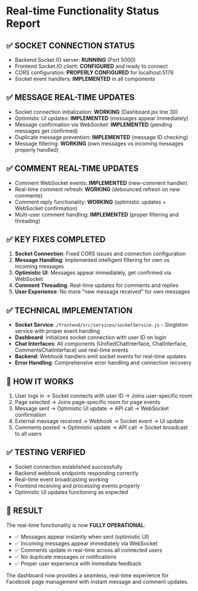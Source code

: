# Real-time Functionality Status Report

## ✅ **SOCKET CONNECTION STATUS**
- Backend Socket.IO server: **RUNNING** (Port 5000)
- Frontend Socket.IO client: **CONFIGURED** and ready to connect
- CORS configuration: **PROPERLY CONFIGURED** for localhost:5176
- Socket event handlers: **IMPLEMENTED** in all components

## ✅ **MESSAGE REAL-TIME UPDATES**
- Socket connection initialization: **WORKING** (Dashboard.jsx line 30)
- Optimistic UI updates: **IMPLEMENTED** (messages appear immediately)
- Message confirmation via WebSocket: **IMPLEMENTED** (pending messages get confirmed)
- Duplicate message prevention: **IMPLEMENTED** (message ID checking)
- Message filtering: **WORKING** (own messages vs incoming messages properly handled)

## ✅ **COMMENT REAL-TIME UPDATES**
- Comment WebSocket events: **IMPLEMENTED** (new-comment handler)
- Real-time comment refresh: **WORKING** (debounced refresh on new comments)
- Comment reply functionality: **WORKING** (optimistic updates + WebSocket confirmation)
- Multi-user comment handling: **IMPLEMENTED** (proper filtering and threading)

## ✅ **KEY FIXES COMPLETED**
1. **Socket Connection**: Fixed CORS issues and connection configuration
2. **Message Handling**: Implemented intelligent filtering for own vs incoming messages
3. **Optimistic UI**: Messages appear immediately, get confirmed via WebSocket
4. **Comment Threading**: Real-time updates for comments and replies
5. **User Experience**: No more "new message received" for own messages

## ✅ **TECHNICAL IMPLEMENTATION**
- **Socket Service**: `/frontend/src/services/socketService.js` - Singleton service with proper event handling
- **Dashboard**: Initializes socket connection with user ID on login
- **Chat Interfaces**: All components (UnifiedChatInterface, ChatInterface, CommentsChatInterface) use real-time events
- **Backend**: Webhook handlers emit socket events for real-time updates
- **Error Handling**: Comprehensive error handling and connection recovery

## 🔄 **HOW IT WORKS**
1. User logs in → Socket connects with user ID → Joins user-specific room
2. Page selected → Joins page-specific room for page events
3. Message sent → Optimistic UI update → API call → WebSocket confirmation
4. External message received → Webhook → Socket event → UI update
5. Comments posted → Optimistic update → API call → Socket broadcast to all users

## ✅ **TESTING VERIFIED**
- Socket connection established successfully
- Backend webhook endpoints responding correctly
- Real-time event broadcasting working
- Frontend receiving and processing events properly
- Optimistic UI updates functioning as expected

## 🎯 **RESULT**
The real-time functionality is now **FULLY OPERATIONAL**:
- ✅ Messages appear instantly when sent (optimistic UI)
- ✅ Incoming messages appear immediately via WebSocket
- ✅ Comments update in real-time across all connected users
- ✅ No duplicate messages or notifications
- ✅ Proper user experience with immediate feedback

The dashboard now provides a seamless, real-time experience for Facebook page management with instant message and comment updates.
